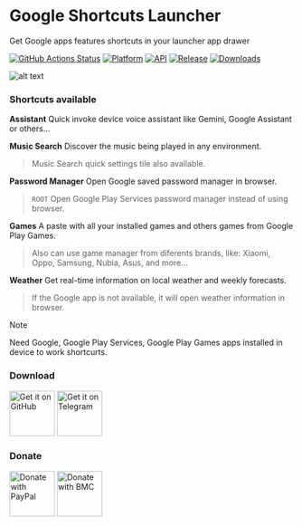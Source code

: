 # Google Shortcuts Launcher
Get Google apps features shortcuts in your launcher app drawer

[![GitHub Actions Status](https://img.shields.io/github/actions/workflow/status/WSTxda/Google-Shortcuts-Launcher/.github%2Fworkflows%2Fandroid.yml?style=for-the-badge&logo=github-actions&labelColor=21262D&color=3FB950)](https://github.com/WSTxda/Google-Shortcuts-Launcher/actions) [![Platform](https://img.shields.io/badge/android-platform?style=for-the-badge&label=platform&labelColor=21262d&color=6e7681)](https://www.android.com) [![API](https://img.shields.io/badge/24%2B-level?style=for-the-badge&logo=android&logoColor=3cd382&label=API&labelColor=21262d&color=ff663b)](https://developer.android.com/studio/releases/platforms) [![Release](https://img.shields.io/github/v/release/WSTxda/Google-Shortcuts-Launcher?display_name=tag&style=for-the-badge&logo=github&labelColor=21262d&color=1f6feb)](https://github.com/WSTxda/Google-Shortcuts-Launcher/releases/latest) [![Downloads](https://img.shields.io/github/downloads/WSTxda/Google-Shortcuts-Launcher/total?style=for-the-badge&labelColor=21262d&color=238636)](https://github.com/WSTxda/Google-Shortcuts-Launcher/releases)

![alt text](https://raw.githubusercontent.com/WSTxda/Google-Shortcuts-Launcher/main/images/Banner.svg)

### Shortcuts available

**Assistant** Quick invoke device voice assistant like Gemini, Google Assistant or others...

**Music Search** Discover the music being played in any environment.

> Music Search quick settings tile also available.

**Password Manager** Open Google saved password manager in browser. 

> `ROOT` Open Google Play Services password manager instead of using browser.

**Games** A paste with all your installed games and others games from Google Play Games.

> Also can use game manager from diferents brands, like: Xiaomi, Oppo, Samsung, Nubia, Asus, and more...

**Weather** Get real-time information on local weather and weekly forecasts.

> If the Google app is not available, it will open weather information in browser.

> [!NOTE]
> Need Google, Google Play Services, Google Play Games apps installed in device to work shortcurts.

### Download

[<img src="https://raw.githubusercontent.com/WSTxda/QP-Gallery-Releases/master/Images/GitHub.svg"
      alt='Get it on GitHub'
      height="80">](https://github.com/WSTxda/Google-Shortcuts-Launcher/releases/latest) [<img src="https://raw.githubusercontent.com/WSTxda/QP-Gallery-Releases/master/Images/Telegram.svg"
      alt='Get it on Telegram'
      height="80">](https://t.me/WSTprojects)

### Donate

[<img src="https://raw.githubusercontent.com/WSTxda/QP-Gallery-Releases/master/Images/PayPal.svg"
      alt='Donate with PayPal'
      height="80">](https://bit.ly/2lV0E6u) [<img src="https://raw.githubusercontent.com/WSTxda/QP-Gallery-Releases/master/Images/BMC.svg"
      alt='Donate with BMC'
      height="80">](https://www.buymeacoffee.com/wstxda)
